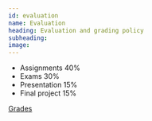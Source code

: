 ```yaml
---
id: evaluation
name: Evaluation
heading: Evaluation and grading policy
subheading: 
image: 
---
```


* Assignments 40%
* Exams 30%
* Presentation 15%
* Final project 15%

[Grades](https://docs.google.com/a/unal.edu.co/spreadsheets/d/1d2dmMJ1UJmAs0zZk9rf6WhMfwgndrE2EIVUeNm1R7no/pubhtml?gid=789522224&single=true)